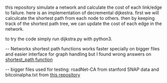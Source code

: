 this repository simulate a network and calculate the cost of each link/edge to failure.
here is an implementation of decremental dijkestra.
first we will calculcate the shortest path from each node to others. then by keeping track of the shortest path tree, we can update the cost of each edge in the network.

to try the code simply run dijkstra.py with python3. 

-- Networkx shortest path functions works faster specially on bigger files and easier interface for graph handling but I found wrong answers on [shortest_path function](https://networkx.org/documentation/stable/reference/algorithms/generated/networkx.algorithms.shortest_paths.generic.shortest_path.html#networkx.algorithms.shortest_paths.generic.shortest_path)

-- bigger files used for testing: roadNet-CA from stanford SNAP data and bitcoinalpha.txt from [this repository](https://github.com/NDS-VU/signed-network-datasets)
